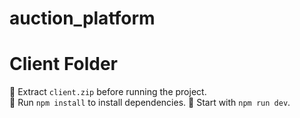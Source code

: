 # auction_platform
# Client Folder  
📌 Extract `client.zip` before running the project.  
🚀 Run `npm install` to install dependencies. 
🎯 Start with `npm run dev`.
